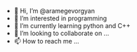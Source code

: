 - 👋 Hi, I’m @aramegevorgyan
- 👀 I’m interested in programming 
- 🌱 I’m currently learning python and C++
- 💞️ I’m looking to collaborate on ...
- 📫 How to reach me ...

<!---
aramegevorgyan/aramegevorgyan is a ✨ special ✨ repository because its `README.md` (this file) appears on your GitHub profile.
You can click the Preview link to take a look at your changes.
--->
